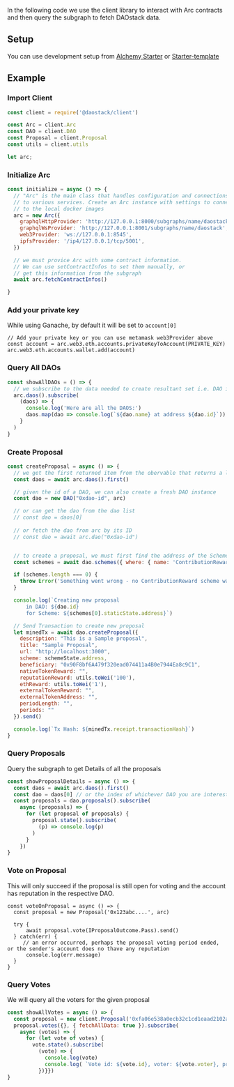 In the following code we use the client library to interact with Arc contracts and then query the subgraph to fetch DAOstack data.

## Setup

You can use development setup from [Alchemy Starter](https://github.com/daostack/DAOstack-Hackers-Kit/tree/master/alchemy-starter) or [Starter-template](https://github.com/daostack/DAOstack-Hackers-Kit/tree/master/starter-template)
 
## Example

### Import Client

```javascript
const client = require('@daostack/client')

const Arc = client.Arc
const DAO = client.DAO
const Proposal = client.Proposal
const utils = client.utils

let arc;
```

### Initialize Arc

```javascript
const initialize = async () => {
  // "Arc" is the main class that handles configuration and connections
  // to various services. Create an Arc instance with settings to connect
  // to the local docker images
  arc = new Arc({
    graphqlHttpProvider: 'http://127.0.0.1:8000/subgraphs/name/daostack',
    graphqlWsProvider: 'http://127.0.0.1:8001/subgraphs/name/daostack',
    web3Provider: 'ws://127.0.0.1:8545',
    ipfsProvider: '/ip4/127.0.0.1/tcp/5001',
  })

  // we must provice Arc with some contract information.
  // We can use setContractInfos to set them manually, or
  // get this information from the subgraph
  await arc.fetchContractInfos()

}
```

### Add your private key 

While using Ganache, by default it will be set to `account[0]`

```
// Add your private key or you can use metamask web3Provider above
const account = arc.web3.eth.accounts.privateKeyToAccount(PRIVATE_KEY)
arc.web3.eth.accounts.wallet.add(account)
```

### Query All DAOs

```javascript
const showAllDAOs = () => {
  // we subscribe to the data needed to create resultant set i.e. DAO id in this case
  arc.daos().subscribe(
    (daos) => {
      console.log('Here are all the DAOS:')
      daos.map(dao => console.log(`${dao.name} at address ${dao.id}`))
    }
  )
}
```

### Create Proposal

```javascript
const createProposal = async () => {
  // we get the first returned item from the obervable that returns a list of DAOs
  const daos = await arc.daos().first()

  // given the id of a DAO, we can also create a fresh DAO instance
  const dao = new DAO("0xdao-id", arc)

  // or can get the dao from the dao list
  // const dao = daos[0]
  
  // or fetch the dao from arc by its ID
  // const dao = await arc.dao("0xdao-id")


  // to create a proposal, we must first find the address of the Scheme in which to create the proposal
  const schemes = await dao.schemes({ where: { name: 'ContributionReward'}}).first()

  if (schemes.length === 0) {
    throw Error('Something went wrong - no ContributionReward scheme was registered with this DAO')
  }

  console.log(`Creating new proposal
      in DAO: ${dao.id}
      for Scheme: ${schemes[0].staticState.address}`)

  // Send Transaction to create new proposal
  let minedTx = await dao.createProposal({
    description: "This is a Sample proposal",
    title: "Sample Proposal",
    url: "http://localhost:3000",
    scheme: schemeState.address,
    beneficiary: "0x90F8bf6A479f320ead074411a4B0e7944Ea8c9C1",
    nativeTokenReward: "",
    reputationReward: utils.toWei('100'),
    ethReward: utils.toWei('1'),
    externalTokenReward: "",
    externalTokenAddress: "",
    periodLength: "",
    periods: ""
  }).send()

  console.log(`Tx Hash: ${minedTx.receipt.transactionHash}`)
}
```

### Query Proposals

Query the subgraph to get Details of all the proposals

```javascript
const showProposalDetails = async () => {
  const daos = await arc.daos().first()
  const dao = daos[0] // or the index of whichever DAO you are interested in
  const proposals = dao.proposals().subscribe(
    async (proposals) => {
      for (let proposal of proposals) {
        proposal.state().subscribe(
          (p) => console.log(p)
        )
      }
    })
}
```

### Vote on Proposal

This will only succeed if the proposal is still open for voting and the account has reputation in the respective DAO.

```
const voteOnProposal = async () => {
  const proposal = new Proposal('0x123abc....', arc)

  try {
      await proposal.vote(IProposalOutcome.Pass).send()
  } catch(err) {
     // an error occurred, perhaps the proposal voting period ended, or the sender's account does no thave any reputation
      console.log(err.message)
  }
}
```

### Query Votes

We will query all the voters for the given proposal

```javascript
const showAllVotes = async () => {
  const proposal = new client.Proposal('0xfa06e538a0ecb32c1cd1eaad2102a8104180b56b6f088fab298c1ce86f582b8e', arc)
  proposal.votes({}, { fetchAllData: true }).subscribe(
    async (votes) => {
      for (let vote of votes) {
        vote.state().subscribe(
          (vote) => {
            console.log(vote)
            console.log( `Vote id: ${vote.id}, voter: ${vote.voter}, proposal: ${proposal.id}`)
          })}})
}
```
